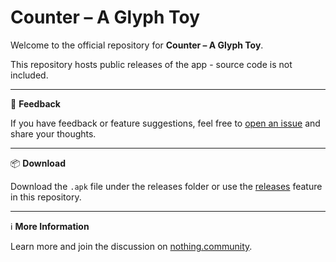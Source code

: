 # Counter – A Glyph Toy

Welcome to the official repository for **Counter – A Glyph Toy**.

This repository hosts public releases of the app - source code is not included.

---
💬 **Feedback**  

If you have feedback or feature suggestions, feel free to [open an issue](../../issues) and share your thoughts.

---

📦 **Download**  

Download the `.apk` file under the releases folder or use the [releases](../../releases) feature in this repository.

---

ℹ️ **More Information**  

Learn more and join the discussion on [nothing.community](https://nothing.community/d/36837-introducing-counter-a-glyph-toy).
